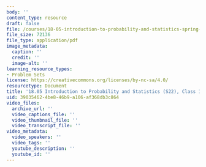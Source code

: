 ```yaml
---
body: ''
content_type: resource
draft: false
file: /courses/18-05-introduction-to-probability-and-statistics-spring-2022/mit18_05_s22_class19_pset.pdf
file_size: 72136
file_type: application/pdf
image_metadata:
  caption: ''
  credit: ''
  image-alt: ''
learning_resource_types:
- Problem Sets
license: https://creativecommons.org/licenses/by-nc-sa/4.0/
resourcetype: Document
title: '18.05 Introduction to Probability and Statistics (S22), Class 19: Problems'
uid: 39035462-4be8-46b9-a106-af368db3c864
video_files:
  archive_url: ''
  video_captions_file: ''
  video_thumbnail_file: ''
  video_transcript_file: ''
video_metadata:
  video_speakers: ''
  video_tags: ''
  youtube_description: ''
  youtube_id: ''
---
```

